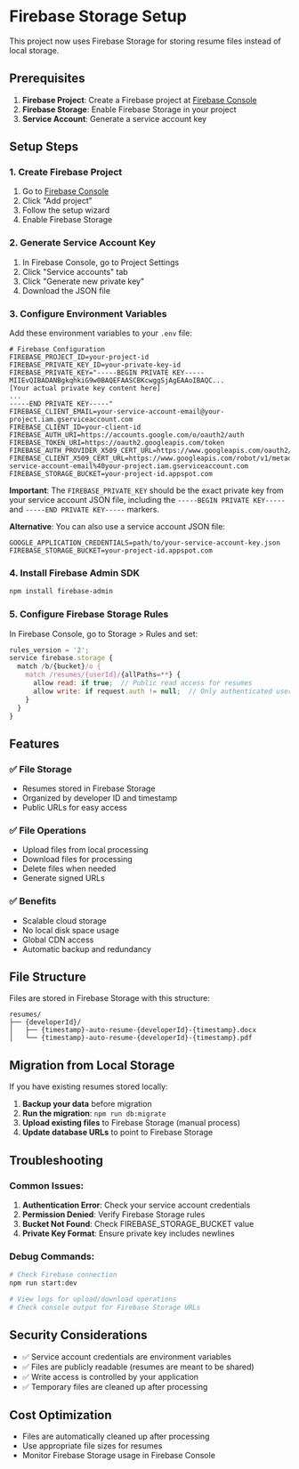 # Firebase Storage Setup

This project now uses Firebase Storage for storing resume files instead of local storage.

## Prerequisites

1. **Firebase Project**: Create a Firebase project at [Firebase Console](https://console.firebase.google.com/)
2. **Firebase Storage**: Enable Firebase Storage in your project
3. **Service Account**: Generate a service account key

## Setup Steps

### 1. Create Firebase Project

1. Go to [Firebase Console](https://console.firebase.google.com/)
2. Click "Add project"
3. Follow the setup wizard
4. Enable Firebase Storage

### 2. Generate Service Account Key

1. In Firebase Console, go to Project Settings
2. Click "Service accounts" tab
3. Click "Generate new private key"
4. Download the JSON file

### 3. Configure Environment Variables

Add these environment variables to your `.env` file:

```env
# Firebase Configuration
FIREBASE_PROJECT_ID=your-project-id
FIREBASE_PRIVATE_KEY_ID=your-private-key-id
FIREBASE_PRIVATE_KEY="-----BEGIN PRIVATE KEY-----
MIIEvQIBADANBgkqhkiG9w0BAQEFAASCBKcwggSjAgEAAoIBAQC...
[Your actual private key content here]
...
-----END PRIVATE KEY-----"
FIREBASE_CLIENT_EMAIL=your-service-account-email@your-project.iam.gserviceaccount.com
FIREBASE_CLIENT_ID=your-client-id
FIREBASE_AUTH_URI=https://accounts.google.com/o/oauth2/auth
FIREBASE_TOKEN_URI=https://oauth2.googleapis.com/token
FIREBASE_AUTH_PROVIDER_X509_CERT_URL=https://www.googleapis.com/oauth2/v1/certs
FIREBASE_CLIENT_X509_CERT_URL=https://www.googleapis.com/robot/v1/metadata/x509/your-service-account-email%40your-project.iam.gserviceaccount.com
FIREBASE_STORAGE_BUCKET=your-project-id.appspot.com
```

**Important**: The `FIREBASE_PRIVATE_KEY` should be the exact private key from your service account JSON file, including the `-----BEGIN PRIVATE KEY-----` and `-----END PRIVATE KEY-----` markers.

**Alternative**: You can also use a service account JSON file:

```env
GOOGLE_APPLICATION_CREDENTIALS=path/to/your-service-account-key.json
FIREBASE_STORAGE_BUCKET=your-project-id.appspot.com
```

### 4. Install Firebase Admin SDK

```bash
npm install firebase-admin
```

### 5. Configure Firebase Storage Rules

In Firebase Console, go to Storage > Rules and set:

```javascript
rules_version = '2';
service firebase.storage {
  match /b/{bucket}/o {
    match /resumes/{userId}/{allPaths=**} {
      allow read: if true;  // Public read access for resumes
      allow write: if request.auth != null;  // Only authenticated users can write
    }
  }
}
```

## Features

### ✅ **File Storage**

- Resumes stored in Firebase Storage
- Organized by developer ID and timestamp
- Public URLs for easy access

### ✅ **File Operations**

- Upload files from local processing
- Download files for processing
- Delete files when needed
- Generate signed URLs

### ✅ **Benefits**

- Scalable cloud storage
- No local disk space usage
- Global CDN access
- Automatic backup and redundancy

## File Structure

Files are stored in Firebase Storage with this structure:

```
resumes/
├── {developerId}/
│   ├── {timestamp}-auto-resume-{developerId}-{timestamp}.docx
│   └── {timestamp}-auto-resume-{developerId}-{timestamp}.pdf
```

## Migration from Local Storage

If you have existing resumes stored locally:

1. **Backup your data** before migration
2. **Run the migration**: `npm run db:migrate`
3. **Upload existing files** to Firebase Storage (manual process)
4. **Update database URLs** to point to Firebase Storage

## Troubleshooting

### Common Issues:

1. **Authentication Error**: Check your service account credentials
2. **Permission Denied**: Verify Firebase Storage rules
3. **Bucket Not Found**: Check FIREBASE_STORAGE_BUCKET value
4. **Private Key Format**: Ensure private key includes newlines

### Debug Commands:

```bash
# Check Firebase connection
npm run start:dev

# View logs for upload/download operations
# Check console output for Firebase Storage URLs
```

## Security Considerations

- ✅ Service account credentials are environment variables
- ✅ Files are publicly readable (resumes are meant to be shared)
- ✅ Write access is controlled by your application
- ✅ Temporary files are cleaned up after processing

## Cost Optimization

- Files are automatically cleaned up after processing
- Use appropriate file sizes for resumes
- Monitor Firebase Storage usage in Firebase Console
